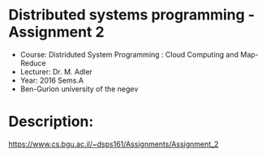 # Distributed systems programming - Assignment 2
* Course: Distriduted System Programming : Cloud Computing and Map-Reduce
* Lecturer: Dr. M. Adler
* Year: 2016 Sems.A
* Ben-Gurion university of the negev

# Description:
https://www.cs.bgu.ac.il/~dsps161/Assignments/Assignment_2
